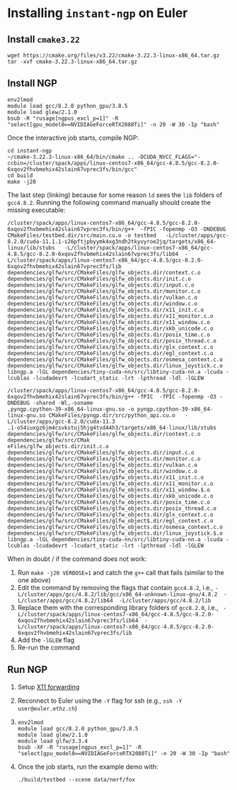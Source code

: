 # Installing `instant-ngp` on Euler

## Install `cmake3.22`

```
wget https://cmake.org/files/v3.22/cmake-3.22.3-linux-x86_64.tar.gz
tar -xvf cmake-3.22.3-linux-x86_64.tar.gz
```

## Install NGP

```
env2lmod
module load gcc/8.2.0 python_gpu/3.8.5
module load glew/2.1.0
bsub -R "rusage[ngpus_excl_p=1]" -R "select[gpu_model0==NVIDIAGeForceRTX2080Ti]" -n 20 -W 30 -Ip "bash"
```

Once the interactive job starts, compile NGP:

```
cd instant-ngp
~/cmake-3.22.3-linux-x86_64/bin/cmake .. -DCUDA_NVCC_FLAGS="-ccbin=/cluster/spack/apps/linux-centos7-x86_64/gcc-4.8.5/gcc-8.2.0-6xqov2fhvbmehix42slain67vprec3fs/bin/gcc"
cd build
make -j20
```

The last step (linking) because for some reason `ld` sees the `lib` folders of `gcc4.8.2`.  Running the following command manually should create the missing executable:

```
/cluster/spack/apps/linux-centos7-x86_64/gcc-4.8.5/gcc-8.2.0-6xqov2fhvbmehix42slain67vprec3fs/bin/g++  -fPIC -fopenmp -O3 -DNDEBUG CMakeFiles/testbed.dir/src/main.cu.o -o testbed   -L/cluster/apps/gcc-8.2.0/cuda-11.1.1-s26pftjpbyymk4xg3ndh2tkyvyroe2jq/targets/x86_64-linux/lib/stubs   -L/cluster/spack/apps/linux-centos7-x86_64/gcc-4.8.5/gcc-8.2.0-6xqov2fhvbmehix42slain67vprec3fs/lib64  -L/cluster/spack/apps/linux-centos7-x86_64/gcc-4.8.5/gcc-8.2.0-6xqov2fhvbmehix42slain67vprec3fs/lib  dependencies/glfw/src/CMakeFiles/glfw_objects.dir/context.c.o dependencies/glfw/src/CMakeFiles/glfw_objects.dir/init.c.o dependencies/glfw/src/CMakeFiles/glfw_objects.dir/input.c.o dependencies/glfw/src/CMakeFiles/glfw_objects.dir/monitor.c.o dependencies/glfw/src/CMakeFiles/glfw_objects.dir/vulkan.c.o dependencies/glfw/src/CMakeFiles/glfw_objects.dir/window.c.o dependencies/glfw/src/CMakeFiles/glfw_objects.dir/x11_init.c.o dependencies/glfw/src/CMakeFiles/glfw_objects.dir/x11_monitor.c.o dependencies/glfw/src/CMakeFiles/glfw_objects.dir/x11_window.c.o dependencies/glfw/src/CMakeFiles/glfw_objects.dir/xkb_unicode.c.o dependencies/glfw/src/CMakeFiles/glfw_objects.dir/posix_time.c.o dependencies/glfw/src/CMakeFiles/glfw_objects.dir/posix_thread.c.o dependencies/glfw/src/CMakeFiles/glfw_objects.dir/glx_context.c.o dependencies/glfw/src/CMakeFiles/glfw_objects.dir/egl_context.c.o dependencies/glfw/src/CMakeFiles/glfw_objects.dir/osmesa_context.c.o dependencies/glfw/src/CMakeFiles/glfw_objects.dir/linux_joystick.c.o libngp.a -lGL dependencies/tiny-cuda-nn/src/libtiny-cuda-nn.a -lcuda -lcublas -lcudadevrt -lcudart_static -lrt -lpthread -ldl -lGLEW
```


```
/cluster/spack/apps/linux-centos7-x86_64/gcc-4.8.5/gcc-8.2.0-6xqov2fhvbmehix42slain67vprec3fs/bin/g++ -fPIC  -fPIC -fopenmp -O3 -DNDEBUG -shared -Wl,-soname
,pyngp.cpython-39-x86_64-linux-gnu.so -o pyngp.cpython-39-x86_64-linux-gnu.so CMakeFiles/pyngp.dir/src/python_api.cu.o   -L/cluster/apps/gcc-8.2.0/cuda-11.3
.1-o54iuxgz6jm4csvkstuj5hjg4tvd44h3/targets/x86_64-linux/lib/stubs  dependencies/glfw/src/CMakeFiles/glfw_objects.dir/context.c.o dependencies/glfw/src/CMak
eFiles/glfw_objects.dir/init.c.o dependencies/glfw/src/CMakeFiles/glfw_objects.dir/input.c.o dependencies/glfw/src/CMakeFiles/glfw_objects.dir/monitor.c.o dependencies/glfw/src/CMakeFiles/glfw_objects.dir/vulkan.c.o dependencies/glfw/src/CMakeFiles/glfw_objects.dir/window.c.o dependencies/glfw/src/CMakeFiles/g$fw_objects.dir/x11_init.c.o dependencies/glfw/src/CMakeFiles/glfw_objects.dir/x11_monitor.c.o dependencies/glfw/src/CMakeFiles/glfw_objects.dir/x11_window.$.o dependencies/glfw/src/CMakeFiles/glfw_objects.dir/xkb_unicode.c.o dependencies/glfw/src/CMakeFiles/glfw_objects.dir/posix_time.c.o dependencies/glfw/src$CMakeFiles/glfw_objects.dir/posix_thread.c.o dependencies/glfw/src/CMakeFiles/glfw_objects.dir/glx_context.c.o dependencies/glfw/src/CMakeFiles/glfw_object$.dir/egl_context.c.o dependencies/glfw/src/CMakeFiles/glfw_objects.dir/osmesa_context.c.o dependencies/glfw/src/CMakeFiles/glfw_objects.dir/linux_joystick.$.o libngp.a -lGL dependencies/tiny-cuda-nn/src/libtiny-cuda-nn.a -lcuda -lcublas -lcudadevrt -lcudart_static -lrt -lpthread -ldl -lGLEW
```

When in doubt / if the command does not work:

1. Run `make -j20 VERBOSE=1` and catch the `g++` call that fails (similar to the one above)
2. Edit the command by removing the flags that contain `gcc4.8.2`, i.e., `-L/cluster/apps/gcc/4.8.2/lib/gcc/x86_64-unknown-linux-gnu/4.8.2  -L/cluster/apps/gcc/4.8.2/lib64  -L/cluster/apps/gcc/4.8.2/lib`
3. Replace them with the corresponding library folders of `gcc8.2.0`, i.e., ` -L/cluster/spack/apps/linux-centos7-x86_64/gcc-4.8.5/gcc-8.2.0-6xqov2fhvbmehix42slain67vprec3fs/lib64  -L/cluster/spack/apps/linux-centos7-x86_64/gcc-4.8.5/gcc-8.2.0-6xqov2fhvbmehix42slain67vprec3fs/lib`
4. Add the `-lGLEW` flag
5. Re-run the command

## Run NGP

1. Setup [X11 forwarding](https://scicomp.ethz.ch/wiki/X11_forwarding_batch_interactive_jobs)

2. Reconnect to Euler using the `-Y` flag for ssh (e.g., `ssh -Y user@euler.ethz.ch`)

3. ```
   env2lmod
   module load gcc/8.2.0 python_gpu/3.8.5
   module load glew/2.1.0
   module load glfw/3.3.4
   bsub -XF -R "rusage[ngpus_excl_p=1]" -R "select[gpu_model0==NVIDIAGeForceRTX2080Ti]" -n 20 -W 30 -Ip "bash"
   ```

4. Once the job starts, run the example demo with:

   ```
   ./build/testbed --scene data/nerf/fox
   ```